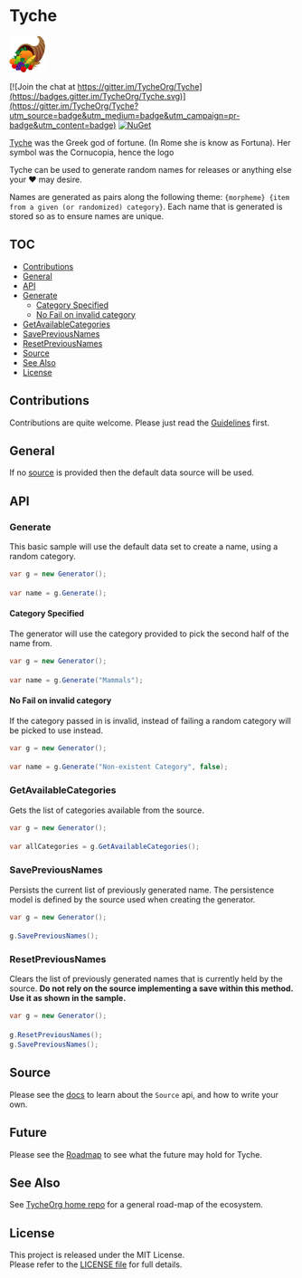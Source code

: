 # Tyche
![Project logo - a Cornucopia](colored-cornucopia.png)

[![Join the chat at https://gitter.im/TycheOrg/Tyche](https://badges.gitter.im/TycheOrg/Tyche.svg)](https://gitter.im/TycheOrg/Tyche?utm_source=badge&utm_medium=badge&utm_campaign=pr-badge&utm_content=badge)  [![NuGet](https://img.shields.io/nuget/v/Tyche.svg)](https://www.nuget.org/packages/Tyche/)

[Tyche](https://en.wikipedia.org/wiki/Tyche) was the Greek god of fortune. (In Rome she is know as Fortuna). Her symbol was the Cornucopia, hence the logo

Tyche can be used to generate random names for releases or anything else your :heart: may desire.

Names are generated as pairs along the following theme: `{morpheme} {item from a given (or randomized) category}`.
Each name that is generated is stored so as to ensure names are unique.
## TOC
- [Contributions](#contributions)
- [General](#general)
- [API](#api)
 - [Generate](#generate)
   - [Category Specified](#category-specified)
   - [No Fail on invalid category](#no-fail-on-invalid-category)
 - [GetAvailableCategories](#getavailablecategories)
 - [SavePreviousNames](#savepreviousnames)
 - [ResetPreviousNames](#resetpreviousnames)
- [Source](#source)
- [See Also](#see-also)
- [License](#license)

## Contributions
Contributions are quite welcome. Please just read the [Guidelines](CONTRIBUTING.md) first.

## General
If no [source](#source) is provided then the default data source will be used.

## API
### Generate
This basic sample will use the default data set to create a name, using a random category.
```c#
var g = new Generator();

var name = g.Generate();
```
#### Category Specified
The generator will use the category provided to pick the second half of the name from.
```c#
var g = new Generator();

var name = g.Generate("Mammals");
```
#### No Fail on invalid category
If the category passed in is invalid, instead of failing a random category will be picked to use instead.
```c#
var g = new Generator();

var name = g.Generate("Non-existent Category", false);
```
### GetAvailableCategories
Gets the list of categories available from the source.
```c#
var g = new Generator();

var allCategories = g.GetAvailableCategories();
```
### SavePreviousNames
Persists the current list of previously generated name.
The persistence model is defined by the source used when creating the generator.
```c#
var g = new Generator();

g.SavePreviousNames();
```
### ResetPreviousNames
Clears the list of previously generated names that is currently held by the source.
**Do not rely on the source implementing a save within this method. Use it as shown in the sample.**
```c#
var g = new Generator();

g.ResetPreviousNames();
g.SavePreviousNames();
```
## Source
Please see the [docs](docs) to learn about the `Source` api, and how to write your own.
## Future
Please see the [Roadmap](Roadmap.md) to see what the future may hold for Tyche.
## See Also
See [TycheOrg home repo](https://github.com/TycheOrg/Home) for a general road-map of the ecosystem.
## License
This project is released under the MIT License. <br/> Please refer to the [LICENSE file](LICENSE) for full details.
